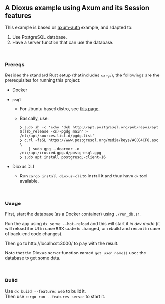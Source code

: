 ## A Dioxus example using Axum and its Session features

This example is based on [axum-auth](https://github.com/DioxusLabs/dioxus/tree/main/packages/fullstack/examples/axum-auth) example, and adapted to:

1. Use PostgreSQL database.
2. Have a server function that can use the database.

<br/>

### Prereqs

Besides the standard Rust setup (that includes `cargo`), the followings are the prerequisites for running this project:

-   Docker

-   `psql`

    -   For Ubuntu based distro, see [this page](https://www.postgresql.org/download/linux/ubuntu/).
    -   Basically, use:

        ```shell
        ❯ sudo sh -c 'echo "deb http://apt.postgresql.org/pub/repos/apt $(lsb_release -cs)-pgdg main" > /etc/apt/sources.list.d/pgdg.list'
        ❯ curl -fsSL https://www.postgresql.org/media/keys/ACCC4CF8.asc \
            | sudo gpg --dearmor -o /etc/apt/trusted.gpg.d/postgresql.gpg
        ❯ sudo apt install postgresql-client-16
        ```

-   Dioxus CLI
    -   Run `cargo install dioxus-cli` to install it and thus have `dx` tool available.

<br/>

### Usage

First, start the database (as a Docker container) using `./run_db.sh`.

Run the app using `dx serve --hot-reload` and this will start it _in dev mode_ (it will reload the UI in case RSX code is changed, or rebuild and restart in case of back-end code changes).

Then go to http://localhost:3000/ to play with the result.

Note that the Dioxus server function named `get_user_name()` uses the database to get some data.

<br/>

### Build

Use `dx build --features web` to build it.\
Then use `cargo run --features server` to start it.
